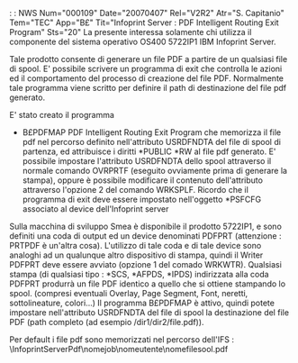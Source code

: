  :  : NWS Num="000109" Date="20070407" Rel="V2R2" Atr="S. Capitanio" Tem="TEC" App="B£" Tit="Infoprint Server :  PDF Intelligent Routing Exit Program" Sts="20"
La presente interessa solamente chi utilizza il componente del sistema operativo OS400 5722IP1 IBM Infoprint Server.

Tale prodotto consente di generare un file PDF a partire de un qualsiasi file di spool.
E' possibile scrivere un programma di exit che controlla le azioni ed il comportamento del processo
di creazione del file PDF.
Normalmente tale programma viene scritto per definire il path di destinazione del file pdf generato.

E' stato creato il programma
- B£PDFMAP  PDF Intelligent Routing Exit Program
che memorizza il file pdf nel percorso definito nell'attributo USRDFNDTA del file di spool di partenza, ed attribuisce i diritti \*PUBLIC \*RW al file pdf generato.
E' possibile impostare l'attributo USRDFNDTA dello spool attraverso il normale comando OVRPRTF (eseguito ovviamente prima di generare la stampa), oppure è possibile modificare il contenuto dell'attributo attraverso l'opzione 2 del comando WRKSPLF.
Ricordo che il programma di exit deve essere impostato nell'oggetto \*PSFCFG associato al device dell'Infoprint server

Sulla macchina di sviluppo Smea è disponibile il prodotto 5722IP1, e sono definiti una coda di output ed un device denominati PDFPRT (attenzione :  PRTPDF è un'altra cosa).
L'utilizzo di tale coda e di tale device sono analoghi ad un qualunque altro dispositivo di stampa,
quindi il Writer PDFPRT deve essere avviato (opzione 1 del comado WRKWTR).
Qualsiasi stampa (di qualsiasi tipo :  \*SCS, \*AFPDS, \*IPDS) indirizzata alla coda  PDFPRT produrrà un
file PDF identico a quello che si ottiene stampando lo spool. (compresi eventuali Overlay, Page Segment, Font, neretti, sottolineature, colori...)
Il programma B£PDFMAP è attivo, quindi potete impostare nell'attributo USRDFNDTA  del file di spool
la destinazione del file PDF (path completo (ad esempio /dir1/dir2/file.pdf)).

Per default i file pdf sono memorizzati nel percorso dell'IFS : 
\InfoprintServerPdf\nomejob\nomeutente\nomefilesool.pdf
